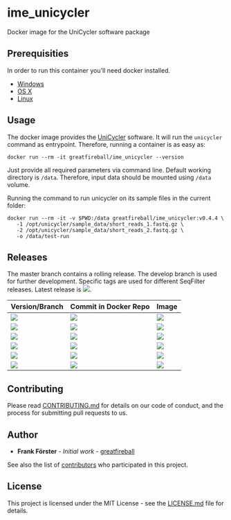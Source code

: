 # ime_unicycler
Docker image for the UniCycler software package

## Prerequisities

In order to run this container you'll need docker installed.

* [Windows](https://docs.docker.com/windows/started)
* [OS X](https://docs.docker.com/mac/started/)
* [Linux](https://docs.docker.com/linux/started/)

## Usage

The docker image provides the [UniCycler](https://github.com/rrwick/Unicycler) software. It will run the `unicycler` command as entrypoint.
Therefore, running a container is as easy as:

```
docker run --rm -it greatfireball/ime_unicycler --version
```

Just provide all required parameters via command line.
Default working directory is `/data`.
Therefore, input data should be mounted using `/data` volume.

Running the command to run unicycler on its sample files in the current folder:

```
docker run --rm -it -v $PWD:/data greatfireball/ime_unicycler:v0.4.4 \
   -1 /opt/unicycler/sample_data/short_reads_1.fastq.gz \
   -2 /opt/unicycler/sample_data/short_reads_2.fastq.gz \
   -o /data/test-run
```

## Releases

The master branch contains a rolling release.
The develop branch is used for further development.
Specific tags are used for different SeqFilter releases. Latest release is [![](https://images.microbadger.com/badges/version/greatfireball/ime_unicycler:v0.4.7.svg)](https://microbadger.com/images/greatfireball/ime_unicycler:v0.4.7 "Get your own version badge on microbadger.com").

| Version/Branch | Commit in Docker Repo | Image |
| -------------- | --------------------- | ----- |
| [![](https://images.microbadger.com/badges/version/greatfireball/ime_unicycler:master.svg)](https://microbadger.com/images/greatfireball/ime_unicycler:master "Get your own version badge on microbadger.com") | [![](https://images.microbadger.com/badges/commit/greatfireball/ime_unicycler:master.svg)](https://microbadger.com/images/greatfireball/ime_unicycler:master "Get your own commit badge on microbadger.com") | [![](https://images.microbadger.com/badges/image/greatfireball/ime_unicycler:master.svg)](https://microbadger.com/images/greatfireball/ime_unicycler:master "Get your own image badge on microbadger.com") |
| [![](https://images.microbadger.com/badges/version/greatfireball/ime_unicycler:develop.svg)](https://microbadger.com/images/greatfireball/ime_unicycler:develop "Get your own version badge on microbadger.com") | [![](https://images.microbadger.com/badges/commit/greatfireball/ime_unicycler:develop.svg)](https://microbadger.com/images/greatfireball/ime_unicycler:develop "Get your own commit badge on microbadger.com") | [![](https://images.microbadger.com/badges/image/greatfireball/ime_unicycler:develop.svg)](https://microbadger.com/images/greatfireball/ime_unicycler:develop "Get your own image badge on microbadger.com") |
| [![](https://images.microbadger.com/badges/version/greatfireball/ime_unicycler:v0.4.7.svg)](https://microbadger.com/images/greatfireball/ime_unicycler:v0.4.7 "Get your own version badge on microbadger.com") | [![](https://images.microbadger.com/badges/commit/greatfireball/ime_unicycler:v0.4.7.svg)](https://microbadger.com/images/greatfireball/ime_unicycler:v0.4.7 "Get your own commit badge on microbadger.com") | [![](https://images.microbadger.com/badges/image/greatfireball/ime_unicycler:v0.4.7.svg)](https://microbadger.com/images/greatfireball/ime_unicycler:v0.4.7 "Get your own image badge on microbadger.com") |
| [![](https://images.microbadger.com/badges/version/greatfireball/ime_unicycler:v0.4.6.svg)](https://microbadger.com/images/greatfireball/ime_unicycler:v0.4.6 "Get your own version badge on microbadger.com") | [![](https://images.microbadger.com/badges/commit/greatfireball/ime_unicycler:v0.4.6.svg)](https://microbadger.com/images/greatfireball/ime_unicycler:v0.4.6 "Get your own commit badge on microbadger.com") | [![](https://images.microbadger.com/badges/image/greatfireball/ime_unicycler:v0.4.6.svg)](https://microbadger.com/images/greatfireball/ime_unicycler:v0.4.6 "Get your own image badge on microbadger.com") |
| [![](https://images.microbadger.com/badges/version/greatfireball/ime_unicycler:v0.4.5.svg)](https://microbadger.com/images/greatfireball/ime_unicycler:v0.4.5 "Get your own version badge on microbadger.com") | [![](https://images.microbadger.com/badges/commit/greatfireball/ime_unicycler:v0.4.5.svg)](https://microbadger.com/images/greatfireball/ime_unicycler:v0.4.5 "Get your own commit badge on microbadger.com") | [![](https://images.microbadger.com/badges/image/greatfireball/ime_unicycler:v0.4.5.svg)](https://microbadger.com/images/greatfireball/ime_unicycler:v0.4.5 "Get your own image badge on microbadger.com") |
| [![](https://images.microbadger.com/badges/version/greatfireball/ime_unicycler:v0.4.4.svg)](https://microbadger.com/images/greatfireball/ime_unicycler:v0.4.4 "Get your own version badge on microbadger.com") | [![](https://images.microbadger.com/badges/commit/greatfireball/ime_unicycler:v0.4.4.svg)](https://microbadger.com/images/greatfireball/ime_unicycler:v0.4.4 "Get your own commit badge on microbadger.com") | [![](https://images.microbadger.com/badges/image/greatfireball/ime_unicycler:v0.4.4.svg)](https://microbadger.com/images/greatfireball/ime_unicycler:v0.4.4 "Get your own image badge on microbadger.com") |

## Contributing

Please read [CONTRIBUTING.md](CONTRIBUTING.md) for details on our code of conduct, and the process for submitting pull requests to us.

## Author

- **Frank Förster** - *Initial work* - [greatfireball](https://github.com/greatfireball)

See also the list of [contributors](https://github.com/greatfireball/ime_unicycler/contributors) who participated in this project.

## License

This project is licensed under the MIT License - see the [LICENSE.md](LICENSE.md) file for details.
